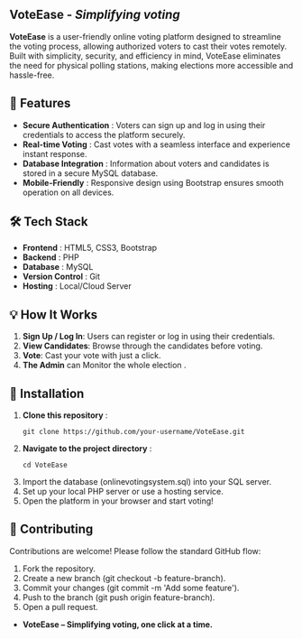 ## VoteEase - _Simplifying voting_
**VoteEase** is a user-friendly online voting platform designed to streamline the voting process, allowing authorized voters to cast their votes remotely. Built with simplicity, security, and efficiency in mind, VoteEase eliminates the need for physical polling stations, making elections more accessible and hassle-free.
## 🚀 Features
* **Secure Authentication** : Voters can sign up and log in using their credentials to access the platform securely.
* **Real-time Voting** : Cast votes with a seamless interface and experience instant response.
* **Database Integration** : Information about voters and candidates is stored in a secure MySQL database.
* **Mobile-Friendly** : Responsive design using Bootstrap ensures smooth operation on all devices.
## 🛠️ Tech Stack
* **Frontend** : HTML5, CSS3, Bootstrap
* **Backend** : PHP
* **Database** : MySQL
* **Version Control** : Git
* **Hosting** : Local/Cloud Server
## 💡 How It Works
1) **Sign Up / Log In**: Users can register or log in using their credentials.
2) **View Candidates**: Browse through the candidates before voting.
3) **Vote**: Cast your vote with just a click.
4) **The Admin** can Monitor the whole election .
## 🔧 Installation
1) **Clone this repository** :
   ```
   git clone https://github.com/your-username/VoteEase.git
   ```
2) **Navigate to the project directory** :
   ```
   cd VoteEase
   ```
3) Import the database (onlinevotingsystem.sql) into your SQL server.
4) Set up your local PHP server or use a hosting service.
5) Open the platform in your browser and start voting!
## 🤝 Contributing
Contributions are welcome! Please follow the standard GitHub flow:
1) Fork the repository.
2) Create a new branch (git checkout -b feature-branch).
3) Commit your changes (git commit -m 'Add some feature').
4) Push to the branch (git push origin feature-branch).
5) Open a pull request.
* **VoteEase – Simplifying voting, one click at a time.**
